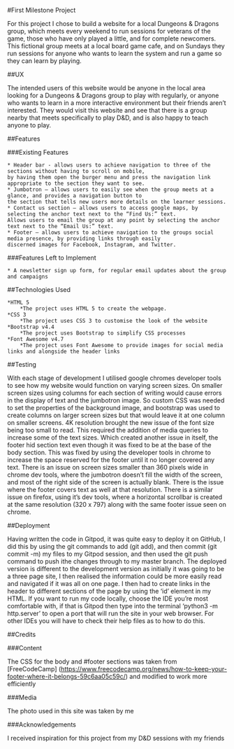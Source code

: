 #First Milestone Project

For this project I chose to build a website for a local Dungeons & Dragons group, which meets every 
weekend to run sessions for veterans of the game, those who have only played a little, and for complete newcomers. 
This fictional group meets at a local board game cafe, and on Sundays they run sessions for anyone who wants to 
learn the system and run a game so they can learn by playing.

##UX

The intended users of this website would be anyone in the local area looking for a Dungeons & Dragons group to play 
with regularly, or anyone who wants to learn in a more interactive environment but their friends aren’t interested. 
They would visit this website and see that there is a group nearby that meets specifically to play D&D, and is also 
happy to teach anyone to play.

##Features

###Existing Features
    
    * Header bar - allows users to achieve navigation to three of the sections without having to scroll on mobile, 
    by having them open the burger menu and press the navigation link appropriate to the section they want to see.
    * Jumbotron – allows users to easily see when the group meets at a glance, and provides a navigation button to 
    the section that tells new users more details on the learner sessions.
    * Contact us section – allows users to access google maps, by selecting the anchor text next to the “Find Us:” text. 
    Allows users to email the group at any point by selecting the anchor text next to the “Email Us:” text. 
    * Footer – allows users to achieve navigation to the groups social media presence, by providing links through easily 
    discerned images for Facebook, Instagram, and Twitter.

###Features Left to Implement
    
    * A newsletter sign up form, for regular email updates about the group and campaigns



##Technologies Used

    *HTML 5
        *The project uses HTML 5 to create the webpage.
    *CSS 3
        *The project uses CSS 3 to customise the look of the website
    *Bootstrap v4.4
        *The project uses Bootstrap to simplify CSS processes
    *Font Awesome v4.7
        *The project uses Font Awesome to provide images for social media links and alongside the header links

##Testing

With each stage of development I utilised google chromes developer tools to see how my website would function on varying screen sizes.
On smaller screen sizes using columns for each section of writing would cause errors in the display of text and the jumbotron image. 
So custom CSS was needed to set the properties of the background image, and bootstrap was used to create columns on larger screen sizes 
but that would leave it at one column on smaller screens.
4K resolution brought the new issue of the font size being too small to read. This required the addition of media queries to increase 
some of the text sizes. Which created another issue in itself, the footer hid section text even though it was fixed to be at the base 
of the body section. This was fixed by using the developer tools in chrome to increase the space reserved for the footer until it no longer 
covered any text.
There is an issue on screen sizes smaller than 360 pixels wide in chrome dev tools, where the jumbotron doesn’t fill the width of the screen, 
and most of the right side of the screen is actually blank. There is the issue where the footer covers text as well at that resolution. 
There is a similar issue on firefox, using it’s dev tools, where a horizontal scrollbar is created at the same resolution (320 x 797) 
along with the same footer issue seen on chrome.

##Deployment

Having written the code in Gitpod, it was quite easy to deploy it on GitHub, I did this by using the git commands to add (git add), 
and then commit (git commit -m) my files to my Gitpod session, and then used the git push command to push ithe changes through to my master branch.
The deployed version is different to the development version as initially it was going to be a three page site, I then realised the information 
could be more easily read and navigated if it was all on one page. I then had to create links in the header to different sections of the page by 
using the ‘id’ element in my HTML.
If you want to run my code locally, choose the IDE you’re most comfortable with, if that is Gitpod then type into the terminal ‘python3 -m http.server’ 
to open a port that will run the site in your web browser. For other IDEs you will have to check their help files as to how to do this.

##Credits

###Content
    
The CSS for the body and #footer sections was taken from 
[FreeCodeCamp] (https://www.freecodecamp.org/news/how-to-keep-your-footer-where-it-belongs-59c6aa05c59c/) and modified to work more efficiently

###Media
    
The photo used in this site was taken by me

###Acknowledgements
    
I received inspiration for this project from my D&D sessions with my friends
